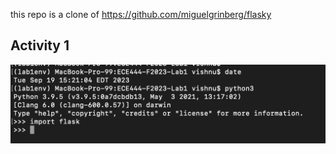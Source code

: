 this repo is a clone of 
https://github.com/miguelgrinberg/flasky
## Activity 1
![My Image](Activity1.png "Activity 1")
